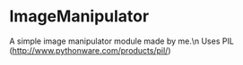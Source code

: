 # ImageManipulator

A simple image manipulator module made by me.\n
Uses PIL (http://www.pythonware.com/products/pil/)
